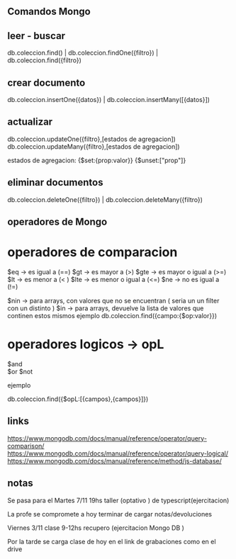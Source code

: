 ## Comandos Mongo

## leer - buscar
db.coleccion.find() | db.coleccion.findOne({filtro})  | db.coleccion.find({filtro})

## crear documento

db.coleccion.insertOne({datos}) | db.coleccion.insertMany([{datos}])

## actualizar
db.coleccion.updateOne({filtro},[estados de agregacion])
db.coleccion.updateMany({filtro},[estados de agregacion])

estados de agregacion:
{$set:{prop:valor}}
{$unset:["prop"]}


## eliminar documentos

db.coleccion.deleteOne({filtro}) | db.coleccion.deleteMany({filtro})


## operadores de Mongo

# operadores de comparacion

$eq  -> es igual a (==)
$gt  -> es mayor a (>)
$gte -> es mayor o igual a (>=)
$lt  -> es menor a (< )
$lte -> es menor o igual a (<=)
$ne -> no es igual a (!=)

$nin -> para arrays, con valores que no se encuentran ( seria un un filter con un distinto )
$in -> para arrays, devuelve la lista de valores que continen estos mismos
ejemplo
db.coleccion.find({campo:{$op:valor}})

# operadores logicos -> opL

$and  
$or
$not

ejemplo

db.coleccion.find({$opL:[{campos},{campos}]})


## links
https://www.mongodb.com/docs/manual/reference/operator/query-comparison/
https://www.mongodb.com/docs/manual/reference/operator/query-logical/
https://www.mongodb.com/docs/manual/reference/method/js-database/


## notas
Se pasa para el Martes 7/11 19hs taller (optativo ) de typescript(ejercitacion)

La profe se compromete a hoy terminar de cargar notas/devoluciones

Viernes 3/11 clase 9-12hs recupero (ejercitacion Mongo DB )

Por la tarde se carga clase de hoy en el link de grabaciones como en el drive
